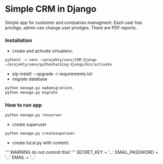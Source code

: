 # Simple CRM in Django #

Simple app for customer and companies managment. Each user has privilige, admin can change user privilges. There are PDF reports.

### Installation ###
* create and activate virtualenv:

```bash
python3 -m venv ~/projekty/venv/CRM_Django
~/projekty/venv/pythonhacking-django/bin/activate
```

* pip install --upgrade -r requirements.txt
* migrate database
```bash
python manage.py makemigrations
python manage.py migrate
```

### How to run app ###

```bash
python manage.py runserver
```
* create superuser
```bash
python manage.py createsuperuser
```

* create local.py with content:

'''
WARNING
do not commit this!
'''
SECRET_KEY = '...'
EMAIL_PASSWORD = '...'
EMAIL = '...'